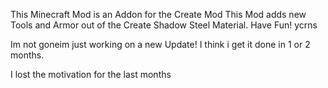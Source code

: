 This Minecraft Mod is an Addon for the Create Mod
This Mod adds new Tools and Armor out of the 
Create Shadow Steel Material.
Have Fun!
ycrns 

Im not goneim just working on a new Update! I think i get it done in 1 or 2 months.


I lost the motivation for the last months

